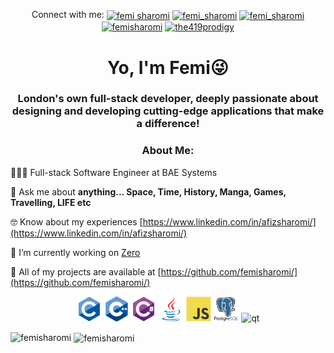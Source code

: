 <!--
**femisharomi/femisharomi** is a ✨ _special_ ✨ repository because its `README.md` (this file) appears on your GitHub profile.

-->
<p align="center">
Connect with me:
<a href="https://linkedin.com/in/afizsharomi" target="blank"><img align="center" src="https://raw.githubusercontent.com/rahuldkjain/github-profile-readme-generator/master/src/images/icons/Social/linked-in-alt.svg" alt="femi sharomi" height="15" width="20" /></a>
<a href="https://instagram.com/femi_sharomi" target="blank"><img align="center" src="https://raw.githubusercontent.com/rahuldkjain/github-profile-readme-generator/master/src/images/icons/Social/instagram.svg" alt="femi_sharomi" height="15" width="20" /></a>
<a href="https://twitter.com/femi_sharomi" target="blank"><img align="center" src="https://raw.githubusercontent.com/rahuldkjain/github-profile-readme-generator/master/src/images/icons/Social/twitter.svg" alt="femi_sharomi" height="15" width="20" /></a>
<a href="https://www.leetcode.com/femisharomi" target="blank"><img align="center" src="https://raw.githubusercontent.com/rahuldkjain/github-profile-readme-generator/master/src/images/icons/Social/leet-code.svg" alt="femisharomi" height="15" width="20" /></a>
<a href="https://discord.gg/the419prodigy" target="blank"><img align="center" src="https://raw.githubusercontent.com/rahuldkjain/github-profile-readme-generator/master/src/images/icons/Social/discord.svg" alt="the419prodigy" height="20" width="25" /></a>
</p>

<h1 align="center">Yo, I'm Femi😜</h1>
<h3 align="center">London's own full-stack developer, deeply passionate about designing and developing cutting-edge applications that make a difference!</h3>

<h3 align="center">About Me: </h3>
👨🏾‍💻 Full-stack Software Engineer at BAE Systems

💬 Ask me about **anything... Space, Time, History, Manga, Games, Travelling, LIFE etc**

🤓 Know about my experiences [https://www.linkedin.com/in/afizsharomi/](https://www.linkedin.com/in/afizsharomi/)

🔭 I’m currently working on [Zero](https://github.com/femisharomi/zero)

📂 All of my projects are available at [https://github.com/femisharomi/](https://github.com/femisharomi/)


<p align="center"> 
<a target="_blank" rel="noreferrer"> <img src="https://raw.githubusercontent.com/devicons/devicon/master/icons/c/c-original.svg" alt="c" width="40" height="40"/> </a> 
<a target="_blank" rel="noreferrer"> <img src="https://raw.githubusercontent.com/devicons/devicon/master/icons/cplusplus/cplusplus-original.svg" alt="cplusplus" width="40" height="40"/> </a> 
<a target="_blank" rel="noreferrer"> <img src="https://raw.githubusercontent.com/devicons/devicon/master/icons/csharp/csharp-original.svg" alt="csharp" width="40" height="40"/> </a> 
<a target="_blank" rel="noreferrer"> <img src="https://raw.githubusercontent.com/devicons/devicon/master/icons/java/java-original.svg" alt="java" width="40" height="40"/> </a>
<a target="_blank" rel="noreferrer"> <img src="https://raw.githubusercontent.com/devicons/devicon/master/icons/javascript/javascript-original.svg" alt="javascript" width="40" height="40"/> </a> 
<a target="_blank" rel="noreferrer"> <img src="https://raw.githubusercontent.com/devicons/devicon/master/icons/postgresql/postgresql-original-wordmark.svg" alt="postgresql" width="40" height="40"/> </a> 
<a target="_blank" rel="noreferrer"> <img src="https://upload.wikimedia.org/wikipedia/commons/0/0b/Qt_logo_2016.svg" alt="qt" width="40" height="40"/> </a> </p>

<p><img align="left" src="https://github-readme-stats.vercel.app/api/top-langs?username=femisharomi&show_icons=true&locale=en&layout=compact" alt="femisharomi" /></p>

<p>&nbsp;<img align="center" src="https://github-readme-stats.vercel.app/api?username=femisharomi&show_icons=true&locale=en" alt="femisharomi" /></p>

